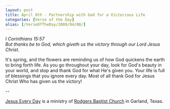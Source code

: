```yaml
---
layout: post
title: April 8th - Partnership with God for a Victorious Life
categories: [Verse of the Day]
alias: [/VerseOfTheDay/2009/04/08/]
---
```


_I Corinthians 15:57  
But thanks be to God, which giveth us the victory through our Lord
Jesus Christ._

It's spring, and the flowers are reminding us of how God quickens
the earth to bring forth life. As you go throughout your day, look
for God's beauty in your world, and stop and thank God for what He's
given you. Your life is full of blessings that you ignore every day.
Most of all thank God for Jesus Christ Who has given us the
victory!

 --

<a href=http://jesuseveryday.net>Jesus Every Day</a> is a ministry of <a href=http://rodgersbaptist.net>Rodgers Baptist Church</a> in Garland, Texas.

